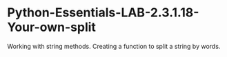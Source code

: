 # Python-Essentials-LAB-2.3.1.18-Your-own-split
Working with string methods. Creating a function to split a string by words.
